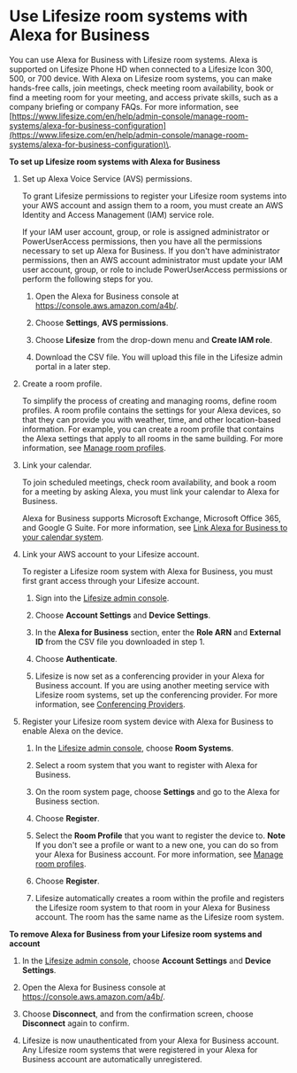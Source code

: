 # Use Lifesize room systems with Alexa for Business<a name="lifesize"></a>

You can use Alexa for Business with Lifesize room systems\. Alexa is supported on Lifesize Phone HD when connected to a Lifesize Icon 300, 500, or 700 device\. With Alexa on Lifesize room systems, you can make hands\-free calls, join meetings, check meeting room availability, book or find a meeting room for your meeting, and access private skills, such as a company briefing or company FAQs\. For more information, see [https://www.lifesize.com/en/help/admin-console/manage-room-systems/alexa-for-business-configuration](https://www.lifesize.com/en/help/admin-console/manage-room-systems/alexa-for-business-configuration)\. 

**To set up Lifesize room systems with Alexa for Business**

1. Set up Alexa Voice Service \(AVS\) permissions\.

   To grant Lifesize permissions to register your Lifesize room systems into your AWS account and assign them to a room, you must create an AWS Identity and Access Management \(IAM\) service role\. 

   If your IAM user account, group, or role is assigned administrator or PowerUserAccess permissions, then you have all the permissions necessary to set up Alexa for Business\. If you don't have administrator permissions, then an AWS account administrator must update your IAM user account, group, or role to include PowerUserAccess permissions or perform the following steps for you\. 

   1. Open the Alexa for Business console at [https://console\.aws\.amazon\.com/a4b/](https://console.aws.amazon.com/a4b/)\.

   1. Choose **Settings**, **AVS permissions**\.

   1. Choose **Lifesize** from the drop\-down menu and **Create IAM role**\.

   1. Download the CSV file\. You will upload this file in the Lifesize admin portal in a later step\.

1. Create a room profile\.

   To simplify the process of creating and managing rooms, define room profiles\. A room profile contains the settings for your Alexa devices, so that they can provide you with weather, time, and other location\-based information\. For example, you can create a room profile that contains the Alexa settings that apply to all rooms in the same building\. For more information, see [Manage room profiles](manage-profiles.md)\. 

1. Link your calendar\.

   To join scheduled meetings, check room availability, and book a room for a meeting by asking Alexa, you must link your calendar to Alexa for Business\.

   Alexa for Business supports Microsoft Exchange, Microsoft Office 365, and Google G Suite\. For more information, see [Link Alexa for Business to your calendar system](manage-calendaring.md)\.

1. Link your AWS account to your Lifesize account\.

   To register a Lifesize room system with Alexa for Business, you must first grant access through your Lifesize account\. 

   1. Sign into the [Lifesize admin console](https://manage.lifesize.com/)\.

   1. Choose **Account Settings** and **Device Settings**\.

   1. In the **Alexa for Business** section, enter the **Role ARN** and **External ID** from the CSV file you downloaded in step 1\. 

   1. Choose **Authenticate**\.

   1. Lifesize is now set as a conferencing provider in your Alexa for Business account\. If you are using another meeting service with Lifesize room systems, set up the conferencing provider\. For more information, see [Conferencing Providers](https://docs.aws.amazon.com/a4b/latest/ag/conference-providers.html)\.

1. Register your Lifesize room system device with Alexa for Business to enable Alexa on the device\.

   1. In the [Lifesize admin console](https://manage.lifesize.com/), choose **Room Systems**\.

   1. Select a room system that you want to register with Alexa for Business\.

   1. On the room system page, choose **Settings** and go to the Alexa for Business section\.

   1. Choose **Register**\.

   1. Select the **Room Profile** that you want to register the device to\.
**Note**  
If you don't see a profile or want to a new one, you can do so from your Alexa for Business account\. For more information, see [Manage room profiles](manage-profiles.md)\.

   1. Choose **Register**\. 

   1. Lifesize automatically creates a room within the profile and registers the Lifesize room system to that room in your Alexa for Business account\. The room has the same name as the Lifesize room system\.

**To remove Alexa for Business from your Lifesize room systems and account**

1. In the [Lifesize admin console](https://manage.lifesize.com/), choose **Account Settings** and **Device Settings**\. 

1. Open the Alexa for Business console at [https://console\.aws\.amazon\.com/a4b/](https://console.aws.amazon.com/a4b/)\.

1. Choose **Disconnect**, and from the confirmation screen, choose **Disconnect** again to confirm\.

1. Lifesize is now unauthenticated from your Alexa for Business account\. Any Lifesize room systems that were registered in your Alexa for Business account are automatically unregistered\.